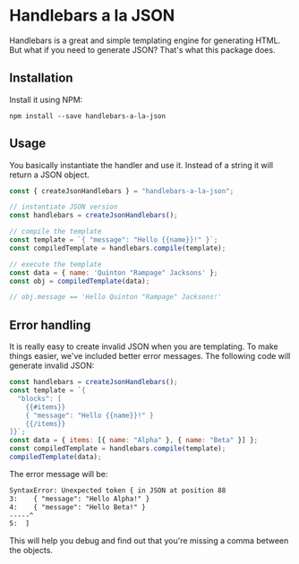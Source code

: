 # Handlebars a la JSON
Handlebars is a great and simple templating engine for generating HTML. But what if you need to generate JSON? That's what this package does.

## Installation
Install it using NPM:
```shell
npm install --save handlebars-a-la-json
```

## Usage
You basically instantiate the handler and use it. Instead of a string it will return a JSON object.
```js
const { createJsonHandlebars } = "handlebars-a-la-json";

// instantiate JSON version
const handlebars = createJsonHandlebars();

// compile the template
const template = `{ "message": "Hello {{name}}!" }`;
const compiledTemplate = handlebars.compile(template);

// execute the template
const data = { name: 'Quinton "Rampage" Jacksons' };
const obj = compiledTemplate(data);

// obj.message == 'Hello Quinton "Rampage" Jacksons!'
```

## Error handling
It is really easy to create invalid JSON when you are templating. To make things easier, we've included better error messages. The following code will generate invalid JSON:
```js
const handlebars = createJsonHandlebars();
const template = `{
  "blocks": [
    {{#items}}
    { "message": "Hello {{name}}!" }
    {{/items}}
]}`;
const data = { items: [{ name: "Alpha" }, { name: "Beta" }] };
const compiledTemplate = handlebars.compile(template);
compiledTemplate(data);
```
The error message will be:
```txt
SyntaxError: Unexpected token { in JSON at position 88
3:    { "message": "Hello Alpha!" }
4:    { "message": "Hello Beta!" }
-----^
5:  ]
```
This will help you debug and find out that you're missing a comma between the objects.
